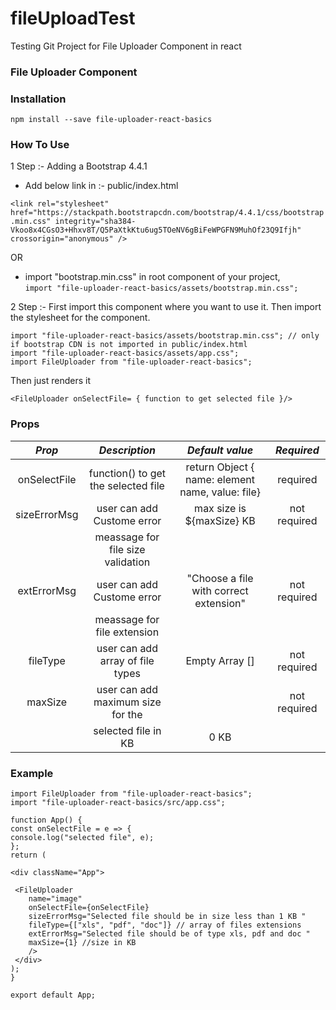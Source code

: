 # fileUploadTest

Testing Git Project for File Uploader Component in react

### File Uploader Component

### Installation

`npm install --save file-uploader-react-basics`

### How To Use

1 Step :-
Adding a Bootstrap 4.4.1

- Add below link in :- public/index.html

`<link rel="stylesheet" href="https://stackpath.bootstrapcdn.com/bootstrap/4.4.1/css/bootstrap.min.css" integrity="sha384-Vkoo8x4CGsO3+Hhxv8T/Q5PaXtkKtu6ug5TOeNV6gBiFeWPGFN9MuhOf23Q9Ifjh" crossorigin="anonymous" />`

OR

- import "bootstrap.min.css" in root component of your project,  
  `import "file-uploader-react-basics/assets/bootstrap.min.css";`

2 Step :-
First import this component where you want to use it.
Then import the stylesheet for the component.

```
import "file-uploader-react-basics/assets/bootstrap.min.css"; // only if bootstrap CDN is not imported in public/index.html
import "file-uploader-react-basics/assets/app.css";
import FileUploader from "file-uploader-react-basics";
```

Then just renders it

`<FileUploader onSelectFile= { function to get selected file }/>`

### Props

|    _Prop_    |            _Description_            |                 _Default value_                  |  _Required_  |
| :----------: | :---------------------------------: | :----------------------------------------------: | :----------: |
| onSelectFile | function() to get the selected file | return Object { name: element name, value: file} |   required   |
| sizeErrorMsg |     user can add Custome error      |            max size is \${maxSize} KB            | not required |
|              |  meassage for file size validation  |                                                  |              |
| extErrorMsg  |     user can add Custome error      |      "Choose a file with correct extension"      | not required |
|              |     meassage for file extension     |                                                  |              |
|   fileType   |  user can add array of file types   |                  Empty Array []                  | not required |
|   maxSize    |  user can add maximum size for the  |                                                  | not required |
|              |         selected file in KB         |                       0 KB                       |              |

### Example

```
import FileUploader from "file-uploader-react-basics";
import "file-uploader-react-basics/src/app.css";

function App() {
const onSelectFile = e => {
console.log("selected file", e);
};
return (

<div className="App">

 <FileUploader
    name="image"
    onSelectFile={onSelectFile}
    sizeErrorMsg="Selected file should be in size less than 1 KB "
    fileType={["xls", "pdf", "doc"]} // array of files extensions
    extErrorMsg="Selected file should be of type xls, pdf and doc "
    maxSize={1} //size in KB
    />
 </div>
);
}

export default App;
```
